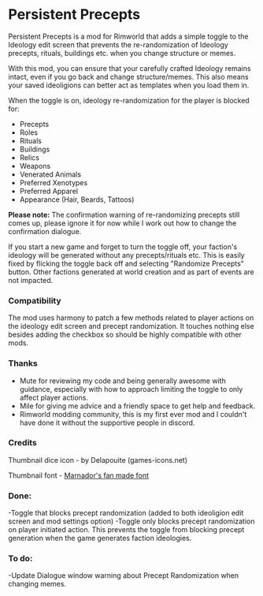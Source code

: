 # Persistent Precepts
Persistent Precepts is a mod for Rimworld that adds a simple toggle to the Ideology edit screen that prevents the re-randomization of Ideology precepts, rituals, buildings etc. when you change structure or memes.

With this mod, you can ensure that your carefully crafted Ideology remains intact, even if you go back and change structure/memes. This also means your saved ideoligions can better act as templates when you load them in.

When the toggle is on, ideology re-randomization for the player is blocked for:
- Precepts
- Roles
-	Rituals
- Buildings
- Relics
-	Weapons
-	Venerated Animals
-	Preferred Xenotypes
-	Preferred Apparel
-	Appearance (Hair, Beards, Tattoos)

**Please note:** The confirmation warning of re-randomizing precepts still comes up, please ignore it for now while I work out how to change the confirmation dialogue. 

If you start a new game and forget to turn the toggle off, your faction's ideology will be generated without any precepts/rituals etc. This is easily fixed by flicking the toggle back off and selecting "Randomize Precepts" button. Other factions generated at world creation and as part of events are not impacted.

### Compatibility
The mod uses harmony to patch a few methods related to player actions on the ideology edit screen and precept randomization. It touches nothing else besides adding the checkbox so should be highly compatible with other mods.

### Thanks
- Mute for reviewing my code and being generally awesome with guidance, especially with how to approach limiting the toggle to only affect player actions.
- Mile for giving me advice and a friendly space to get help and feedback.
- Rimworld modding community, this is my first ever mod and I couldn't have done it without the supportive people in discord.

### Credits
Thumbnail dice icon - by Delapouite (games-icons.net)

Thumbnail font - [Marnador's fan made font](https://ludeon.com/forums/index.php?topic=11022.0)
  
 ### Done:
-Toggle that blocks precept randomization (added to both ideoligion edit screen and mod settings option)
-Toggle only blocks precept randomization on player initiated action. This prevents the toggle from blocking precept generation when the game generates faction ideologies.

### To do:
-Update Dialogue window warning about Precept Randomization when changing memes.
